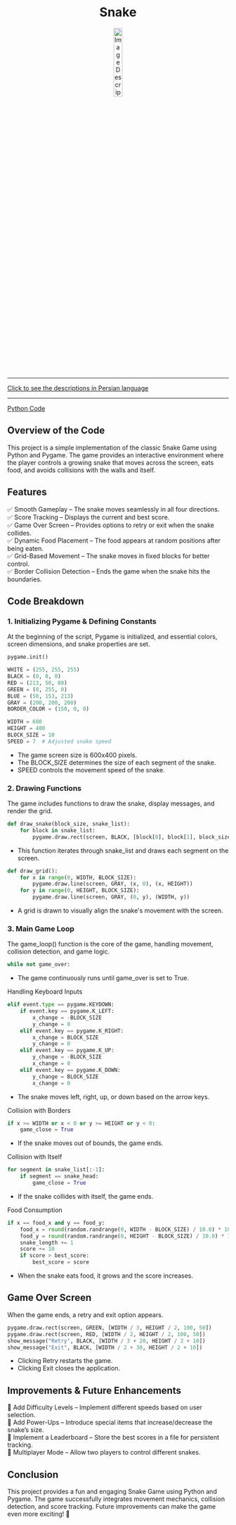 <div align="center">

# Snake
<img src="https://media3.giphy.com/media/uROEXn0SnjTaUcobHi/200w.gif?cid=6c09b952dsxrlsodcdibp0a0445up0qxbx8amkie6yz7r7tw&ep=v1_gifs_search&rid=200w.gif&ct=g" alt="Image Description" width="20%">
</div>
<hr>

[Click to see the descriptions in Persian language](SnakePersian.md)
<hr>

[Python Code](SnakeEnglish.py)

## Overview of the Code
This project is a simple implementation of the classic Snake Game using Python and Pygame. The game provides an interactive environment where the player controls a growing snake that moves across the screen, eats food, and avoids collisions with the walls and itself.

## Features
✅ Smooth Gameplay – The snake moves seamlessly in all four directions.<br>
✅ Score Tracking – Displays the current and best score.<br>
✅ Game Over Screen – Provides options to retry or exit when the snake collides.<br>
✅ Dynamic Food Placement – The food appears at random positions after being eaten.<br>
✅ Grid-Based Movement – The snake moves in fixed blocks for better control.<br>
✅ Border Collision Detection – Ends the game when the snake hits the boundaries.<br>
## Code Breakdown
### 1. Initializing Pygame & Defining Constants
At the beginning of the script, Pygame is initialized, and essential colors, screen dimensions, and snake properties are set.
```python
pygame.init()

WHITE = (255, 255, 255)
BLACK = (0, 0, 0)
RED = (213, 50, 80)
GREEN = (0, 255, 0)
BLUE = (50, 153, 213)
GRAY = (200, 200, 200)
BORDER_COLOR = (150, 0, 0)

WIDTH = 600
HEIGHT = 400
BLOCK_SIZE = 10
SPEED = 7  # Adjusted snake speed
```
- The game screen size is 600x400 pixels.
- The BLOCK_SIZE determines the size of each segment of the snake.
- SPEED controls the movement speed of the snake.
### 2. Drawing Functions
The game includes functions to draw the snake, display messages, and render the grid.
```python
def draw_snake(block_size, snake_list):
    for block in snake_list:
        pygame.draw.rect(screen, BLACK, [block[0], block[1], block_size, block_size])
```
- This function iterates through snake_list and draws each segment on the screen.
```python
def draw_grid():
    for x in range(0, WIDTH, BLOCK_SIZE):
        pygame.draw.line(screen, GRAY, (x, 0), (x, HEIGHT))
    for y in range(0, HEIGHT, BLOCK_SIZE):
        pygame.draw.line(screen, GRAY, (0, y), (WIDTH, y))
```
- A grid is drawn to visually align the snake's movement with the screen.
### 3. Main Game Loop
The game_loop() function is the core of the game, handling movement, collision detection, and game logic.
```python
while not game_over:
```
- The game continuously runs until game_over is set to True.

Handling Keyboard Inputs
```python
elif event.type == pygame.KEYDOWN:
    if event.key == pygame.K_LEFT:
        x_change = -BLOCK_SIZE
        y_change = 0
    elif event.key == pygame.K_RIGHT:
        x_change = BLOCK_SIZE
        y_change = 0
    elif event.key == pygame.K_UP:
        y_change = -BLOCK_SIZE
        x_change = 0
    elif event.key == pygame.K_DOWN:
        y_change = BLOCK_SIZE
        x_change = 0
```
- The snake moves left, right, up, or down based on the arrow keys.

Collision with Borders
```python
if x >= WIDTH or x < 0 or y >= HEIGHT or y < 0:
    game_close = True
```
- If the snake moves out of bounds, the game ends.

Collision with Itself
```python
for segment in snake_list[:-1]:
    if segment == snake_head:
        game_close = True
```
- If the snake collides with itself, the game ends.

Food Consumption
```python
if x == food_x and y == food_y:
    food_x = round(random.randrange(0, WIDTH - BLOCK_SIZE) / 10.0) * 10.0
    food_y = round(random.randrange(0, HEIGHT - BLOCK_SIZE) / 10.0) * 10.0
    snake_length += 1
    score += 10
    if score > best_score:
        best_score = score
```
- When the snake eats food, it grows and the score increases.
## Game Over Screen
When the game ends, a retry and exit option appears.
```python
pygame.draw.rect(screen, GREEN, [WIDTH / 3, HEIGHT / 2, 100, 50])
pygame.draw.rect(screen, RED, [WIDTH / 2, HEIGHT / 2, 100, 50])
show_message("Retry", BLACK, [WIDTH / 3 + 20, HEIGHT / 2 + 10])
show_message("Exit", BLACK, [WIDTH / 2 + 30, HEIGHT / 2 + 10])
```
- Clicking Retry restarts the game.
- Clicking Exit closes the application.
## Improvements & Future Enhancements
📌 Add Difficulty Levels – Implement different speeds based on user selection.<br>
📌 Add Power-Ups – Introduce special items that increase/decrease the snake’s size.<br>
📌 Implement a Leaderboard – Store the best scores in a file for persistent tracking.<br>
📌 Multiplayer Mode – Allow two players to control different snakes.<br>
## Conclusion
This project provides a fun and engaging Snake Game using Python and Pygame. The game successfully integrates movement mechanics, collision detection, and score tracking. Future improvements can make the game even more exciting! 🚀

